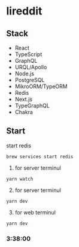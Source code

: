 # lireddit

## Stack

- React
- TypeScript
- GraphQL
- URQL/Apollo
- Node.js
- PostgreSQL
- MikroORM/TypeORM
- Redis
- Next.js
- TypeGraphQL
- Chakra

## Start

start redis

```
brew services start redis
```

1.  for server terminul

```
yarn watch
```

2.  for server terminul

```
yarn dev
```

3.  for web terminul

```
yarn dev
```

### 3:38:00
